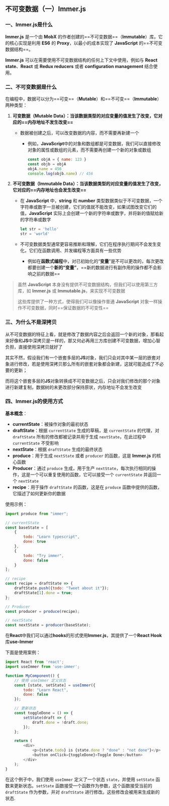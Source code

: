 ## 不可变数据（一）Immer.js

### 一、Immer.js是什么

**Immer.js** 是一个由 **MobX** 的作者创建的==不可变数据==（**Immutable**）库。它的核心实现是利用 **ES6** 的 **Proxy**，以最小的成本实现了 **JavaScript** 的==不可变数据结构==。

**Immer.js** 可以在需要使用不可变数据结构的任何上下文中使用，例如与 **React state**、**React** 或 **Redux reducers** 或者 **configuration management** 结合使用。

### 二、不可变数据是什么

在编程中，数据可以分为==可变==（**Mutable**）和==不可变==（**Immutable**）两种类型：

1. **可变数据（Mutable Data）：**当该数据类型的对应变量的值发生了改变，它对应的**==内存地址不发生改变==**

   - 数据被创建之后，可以改变数据的内容，而不需要再新建一个

     - 例如，**JavaScript**中的对象和数组都是可变数据，我们可以直接修改对象的属性或数组的元素，而不需要再创建一个新的对象或数组

       ```js
       const objA = { name: 123 }
       const objb = objA
       objA.name = 456
       console.log(objb.name) // 456
       ```

     <!-- JS中声明一个变量为对象或者数组时，这个变量保存的其实只是内存地址，通过这个内存地址去修改对象或者数组的数据内容，虽然不需要新建就可以直接修改数据内容很方便，但是也会有数据不一致的风险-->

2. **不可变数据（Immutable Data）：**当该数据类型的对应变量的值发生了改变，它对应的**==内存地址也会发生改变==**

   - 在 **JavaScript** 中，**string** 和 **number** 类型数据类似于不可变数据，一个字符串或数字一旦被创建，它们的值就不能改变，如果试图改变它们的值，**JavaScript** 实际上会创建一个新的字符串或数字，并将新的值赋给新的字符串或数字

     ```js
     let str = 'hello'
     str = 'world'
     ```

     <!--JS中声明一个变量为string或number时，这个变量保存的就是string或number的值，所以严格意义上讲string和number也不是不可变数据-->

   - 不可变数据类型通常更容易推断和理解，它们在程序执行期间不会发生变化，它们在函数调用、并发编程等方面具有一些优势
     - 例如在**函数式编程**中，对已初始化的“**变量**”是不可以更改的，每次更改都要创建一个**新的“变量”**，==新的数据进行有副作用的操作都不会影响之前的数据==

> 虽然 **JavaScript** 本身没有提供不可变数据结构，但我们可以使用第三方库，如 **Immer.js** 或 **Immutable.js**，来实现不可变数据
>
> 这些库提供了一种方式，使得我们可以像操作普通 **JavaScript** 对象一样操作不可变数据，同时==保证数据的不可变性== <!--什么不可变性，不好理解，其实就是新建一个对象-->

### 三、为什么不是深拷贝

从不可变数据的特征上看，就是修改了数据内容之后会返回一个新的对象，那看起来好像和**JS**中深拷贝是一样的，那又何必再用三方库创建不可变数据，增加心智负担，直接使用深拷贝就好了

其实不然，假设我们有一个嵌套多层的**JS**对象，我们只会对其中某一层的嵌套对象进行修改，若是使用深拷贝那么所有的嵌套对象都会新建，这就可能造成了不必要的更新；

而将这个嵌套多层的**JS**对象转换成不可变数据之后，只会对我们修改的那个对象进行新建复制，数据树的未更改部分保持原状，内存地址不会发生改变

### 四、Immer.js的使用方式

**基本概念**：

- **currentState**：被操作对象的最初状态
- **draftState**：根据 `currentState` 生成的草稿，是 `currentState` 的代理，对 `draftState` 所有的修改都被记录并用于生成 `nextState`，在此过程中`currentState` 不受影响
- **nextState**：根据 `draftState` 生成的最终状态
- **produce**：用于生成 `nextState` 或者 `producer` 的函数，这是 **Immer.js** 的核心函数
- **Producer**：通过 `produce` 生成，用于生产 `nextState`，每次执行相同的操作，这是一个可以重复使用的函数，它可以接受一个 `currentState` 并返回一个 `nextState`
- **recipe**：用于操作 `draftState` 的函数，这是在 `produce` 函数中提供的函数，它描述了如何更新你的数据

使用示例：

```javascript
import produce from "immer";

// currentState
const baseState = [
    {
        todo: "Learn typescript",
        done: true
    },
    {
        todo: "Try immer",
        done: false
    }
];

// recipe
const recipe = draftState => {
    draftState.push({todo: "Tweet about it"});
    draftState[1].done = true;
};

// Producer
const producer = produce(recipe);

// nextState
const nextState = producer(baseState);
```

在**React**中我们可以通过**hooks**的形式使用**Immer.js**，其提供了一个**React Hook** 库**use-Immer**

下面是使用案例：

```javascript
import React from 'react';
import useImmer from 'use-immer';

function MyComponent() {
    // 使用 useImmer 定义状态
    const [state, setState] = useImmer({
        todo: "Learn React",
        done: false
    });

    // 更新状态
    const toggleDone = () => {
        setState(draft => {
            draft.done = !draft.done;
        });
    };

    return (
        <div>
            <p>{state.todo} is {state.done ? "done" : "not done"}</p>
            <button onClick={toggleDone}>Toggle Done</button>
        </div>
    );
}
```

在这个例子中，我们使用 `useImmer` 定义了一个状态 `state`，并使用 `setState` 函数来更新状态。`setState` 函数接受一个函数作为参数，这个函数接受当前的 `draftState` 作为参数，并对 `draftState` 进行修改。这些修改会被用来生成新的状态.





